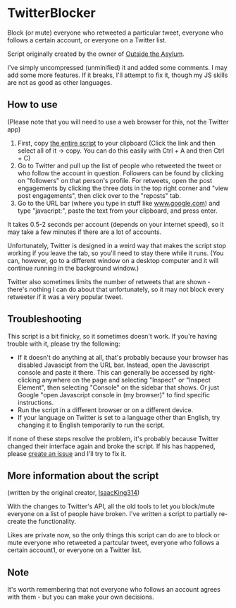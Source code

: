 # TwitterBlocker
Block (or mute) everyone who retweeted a particular tweet, everyone who follows a certain account, or everyone on a Twitter list.

Script originally created by the owner of [Outside the Asylum](https://outsidetheasylum.blog/twitter-blocker/).

I've simply uncompressed (unminified) it and added some comments. I may add some more features. If it breaks, I'll attempt to fix it, though my JS skills are not as good as other languages.

## How to use
(Please note that you will need to use a web browser for this, not the Twitter app)

1) First, copy [the entire script](https://raw.githubusercontent.com/Aida-Enna/TwitterBlocker/refs/heads/main/Block.js) to your clipboard (Click the link and then select all of it -> copy. You can do this easily with Ctrl + A and then Ctrl + C)
2) Go to Twitter and pull up the list of people who retweeted the tweet or who follow the account in question. Followers can be found by clicking on "followers" on that person's profile. For retweets, open the post engagements by clicking the three dots in the top right corner and "view post engagements", then click over to the "reposts" tab.
3) Go to the URL bar (where you type in stuff like www.google.com) and type "javacript:", paste the text from your clipboard, and press enter.

It takes 0.5-2 seconds per account (depends on your internet speed), so it may take a few minutes if there are a lot of accounts.

Unfortunately, Twitter is designed in a weird way that makes the script stop working if you leave the tab, so you'll need to stay there while it runs. (You can, however, go to a different window on a desktop computer and it will continue running in the background window.)

Twitter also sometimes limits the number of retweets that are shown - there's nothing I can do about that unfortunately, so it may not block every retweeter if it was a very popular tweet.

## Troubleshooting
This script is a bit finicky, so it sometimes doesn't work. If you're having trouble with it, please try the following:

- If it doesn't do anything at all, that's probably because your browser has disabled Javascipt from the URL bar. Instead, open the Javascript console and paste it there. This can generally be accessed by right-clicking anywhere on the page and selecting "Inspect" or "Inspect Element", then selecting "Console" on the sidebar that shows. Or just Google "open Javascript console in (my browser)" to find specific instructions.
- Run the script in a different browser or on a different device.
- If your language on Twitter is set to a language other than English, try changing it to English temporarily to run the script.

If none of these steps resolve the problem, it's probably because Twitter changed their interface again and broke the script. If his has happened, please [create an issue](https://github.com/Aida-Enna/TwitterBlocker/issues) and I'll try to fix it.

## More information about the script
(written by the original creator, [IsaacKing314](https://x.com/IsaacKing314))

With the changes to Twitter's API, all the old tools to let you block/mute everyone on a list of people have broken. I've written a script to partially re-create the functionality.

Likes are private now, so the only things this script can do are to block or mute everyone who retweeted a partcular tweet, everyone who follows a certain account1, or everyone on a Twitter list.

## Note
It's worth remembering that not everyone who follows an account agrees with them - but you can make your own decisions.
